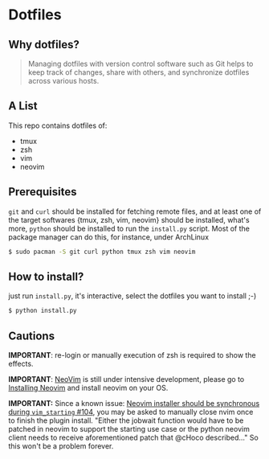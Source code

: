 Dotfiles
========

## Why dotfiles?

> Managing dotfiles with version control software such as Git helps to keep track of changes, share with others, and synchronize dotfiles across various hosts.

## A List

This repo contains dotfiles of:

* tmux
* zsh
* vim
* neovim

## Prerequisites

`git` and `curl` should be installed for fetching remote files, and at least one of the target softwares {tmux, zsh, vim, neovim} should be installed, what's more, `python` should be installed to run the `install.py` script. Most of the package manager can do this, for instance, under ArchLinux

```bash
$ sudo pacman -S git curl python tmux zsh vim neovim
```

## How to install?

just run `install.py`, it's interactive, select the dotfiles you want to install ;-)

```bash
$ python install.py
```

## Cautions

**IMPORTANT**: re-login or manually execution of zsh is required to show the effects.

**IMPORTANT**: [NeoVim](https://github.com/neovim/neovim) is still under intensive development, please go to [Installing Neovim](https://github.com/neovim/neovim/wiki/Installing-Neovim) and install neovim on your OS.

**IMPORTANT:** Since a known issue: [Neovim installer should be synchronous during `vim_starting` #104](https://github.com/junegunn/vim-plug/issues/104), you may be asked to manually close nvim once to finish the plugin install. "Either the jobwait function would have to be patched in neovim to support the starting use case or the python neovim client needs to receive aforementioned patch that @cHoco described..." So this won't be a problem forever.

